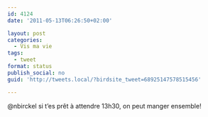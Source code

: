 ```yaml
---
id: 4124
date: '2011-05-13T06:26:50+02:00'

layout: post
categories:
  - Vis ma vie
tags:
  - tweet
format: status
publish_social: no
guid: 'http://tweets.local/?birdsite_tweet=68925147578515456'

---
```


@nbirckel si t’es prêt à attendre 13h30, on peut manger ensemble!